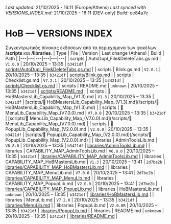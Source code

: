 *Last updated:* 21/10/2025 - 16:11 (Europe/Athens)
*Last synced with VERSIONS_INDEX.md:* 21/10/2025 - 16:11 (DEV-only)
*Build:* ee84a7e

# HoB — VERSIONS INDEX
Συγκεντρωτικός πίνακας εκδόσεων από τα περιεχόμενα των φακέλων **/scripts** και **/libraries**.
| Type | File | Version | Last change (Athens) | Build | Path |
|---|---|---|---|---|---|
| scripts | AutoDupl_File&DeleteTabs.gs.md | `V1.0.0` | 20/10/2025 – 13:35 | `b3421df` | [scripts/AutoDupl_File&DeleteTabs.gs.md](/scripts/AutoDupl_File&DeleteTabs.gs.md) |
| scripts | Blink.gs.md | `V2.0.1` | 20/10/2025 – 13:35 | `b3421df` | [scripts/Blink.gs.md](/scripts/Blink.gs.md) |
| scripts | Checklist.gs.md | `V7.2.1` | 20/10/2025 – 13:35 | `b3421df` | [scripts/Checklist.gs.md](/scripts/Checklist.gs.md) |
| scripts | README.md | `unknown` | 20/10/2025 – 13:35 | `b3421df` | [scripts/README.md](/scripts/README.md) |
| scripts | 🧩 HoBMastersLib_Capability_Map_(V1.3).md | `V1.3` | 20/10/2025 – 13:35 | `b3421df` | [scripts/🧩 HoBMastersLib_Capability_Map_(V1.3).md](/scripts/🧩 HoBMastersLib_Capability_Map_(V1.3).md) |
| scripts | 🧩 MenuLib_Capability_Map_(V7.0.0).md | `V7.0.0` | 20/10/2025 – 13:35 | `b3421df` | [scripts/🧩 MenuLib_Capability_Map_(V7.0.0).md](/scripts/🧩 MenuLib_Capability_Map_(V7.0.0).md) |
| scripts | 🧩 PopupLib_Capability_Map_(V2.0.0).md | `V2.0.0` | 20/10/2025 – 13:35 | `b3421df` | [scripts/🧩 PopupLib_Capability_Map_(V2.0.0).md](/scripts/🧩 PopupLib_Capability_Map_(V2.0.0).md) |
| libraries | AdminToolsLib.md | `V6.8.0` | 20/10/2025 – 13:35 | `b3421df` | [libraries/AdminToolsLib.md](/libraries/AdminToolsLib.md) |
| libraries | CAPABILITY_MAP_AdminToolsLib.md | `V6.8.0` | 20/10/2025 – 13:35 | `b3421df` | [libraries/CAPABILITY_MAP_AdminToolsLib.md](/libraries/CAPABILITY_MAP_AdminToolsLib.md) |
| libraries | CAPABILITY_MAP_HoBMastersLib.md | `V1.3` | 20/10/2025 – 13:41 | `2d7be2b` | [libraries/CAPABILITY_MAP_HoBMastersLib.md](/libraries/CAPABILITY_MAP_HoBMastersLib.md) |
| libraries | CAPABILITY_MAP_MenuLib.md | `V7.0.0` | 20/10/2025 – 13:41 | `2d7be2b` | [libraries/CAPABILITY_MAP_MenuLib.md](/libraries/CAPABILITY_MAP_MenuLib.md) |
| libraries | CAPABILITY_MAP_PopupLib.md | `V2.0.0` | 20/10/2025 – 13:41 | `2d7be2b` | [libraries/CAPABILITY_MAP_PopupLib.md](/libraries/CAPABILITY_MAP_PopupLib.md) |
| libraries | HoBMastersLib.md | `unknown` | 20/10/2025 – 13:35 | `b3421df` | [libraries/HoBMastersLib.md](/libraries/HoBMastersLib.md) |
| libraries | MenuLib.md | `V7.2.0` | 20/10/2025 – 13:35 | `b3421df` | [libraries/MenuLib.md](/libraries/MenuLib.md) |
| libraries | PopupLib.md | `V2.0.0R` | 20/10/2025 – 13:35 | `b3421df` | [libraries/PopupLib.md](/libraries/PopupLib.md) |
| libraries | README.md | `unknown` | 20/10/2025 – 13:35 | `b3421df` | [libraries/README.md](/libraries/README.md) |
